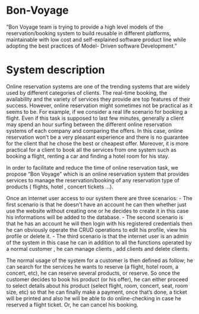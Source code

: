 # Bon-Voyage
 “Bon Voyage team is trying to provide a high level models of the reservation/booking system to build reusable in different platforms, maintainable with low cost and self-explained software product line while adopting the best practices of Model- Driven software Development.”

# System description


  Online reservation systems are one of the trending systems that are widely used by different categories of clients. The real-time booking, the availability and the variety of services they provide are top features of their success. However, online reservation might sometimes not be practical as it seems to be. For example, if we consider a real life scenario for booking a flight. Even if this task is supposed to last few minutes, generally a client may spend an hour surfing between the different online reservation systems of each company and comparing the offers. In this case, online reservation won’t be a very pleasant experience and there is no guarantee for the client that he chose the best or cheapest offer. Moreover, it is more practical for a client to book all the services from one system such as booking a flight, renting a car and finding a hotel room for his stay.
  
  In order to facilitate and reduce the time of online reservation task, we propose “Bon Voyage” which is an online reservation system that provides services to manage the reservation/booking of any reservation type of products ( flights, hotel , concert tickets …).

  Once an internet user access to our system there are three scenarios: 
    - The first scenario is that he doesn't have an account he can then whether just use the website without creating one or he decides  to create it in this case his informations will be added to the database. 
    - The second scenario is that he has an account he will then login with his registered credentials then he can obviously operate the CRUD operations to edit his profile, view his profile or delete it.
    - The third scenario is that the internet user is an admin of the system in this case he can in addition to all the functions operated by a normal customer , he can manage clients , add clients and delete clients. 
    
    
  The normal usage of the system for a customer is then defined as follow; he can search for the services he wants to reserve (a flight, hotel room, a concert, etc), he can reserve several products, or reserve. So once the customer decides to book his product (or his offer), he can either proceed to select details about his product (select flight, room, concert, seat, room size, etc) so that he can finally make a payment, once that’s done, a ticket will be printed and also he will be able to do online-checking in case he reserved a flight ticket. Or, he can cancel his booking.
